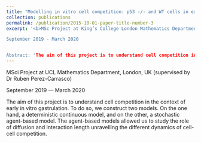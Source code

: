 ```yaml
---
title: "Modelling in vitro cell competition: p53 -/- and WT cells in early gastrulation"
collection: publications
permalink: /publication/2015-10-01-paper-title-number-3
excerpt: '<b>MSc Project at King’s College London Mathematics Department, London, UK (supervised by Dr Gabriele Sicuro)</b><br>

September 2019 - March 2020


Abstract: 'The aim of this project is to understand cell competition in the context of early in vitro gastrulation. To do so, we construct two models. On the one hand, a deterministic continuous model, and on the other, a stochastic agent-based model. The agent-based models allowed us to study the role of diffusion and interaction length unravelling the different dynamics of cell-cell competition.'
---
```


MSci Project at UCL Mathematics Department, London, UK (supervised by Dr Ruben Perez-Carrasco)

September 2019 — March 2020


The aim of this project is to understand cell competition in the context of early in vitro gastrulation. To do so, we construct two models. On the one hand, a deterministic continuous model, and on the other, a stochastic agent-based model. The agent-based models allowed us to study the role of diffusion and interaction length unravelling the different dynamics of cell-cell competition.
